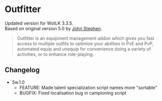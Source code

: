 # Outfitter
Updated version for WotLK 3.3.5.<br>
Based on original version 5.0 by [John Stephen](https://github.com/Mundocani/Outfitter).
> Outfitter is an equipment management addon which gives you fast access to multiple outfits to optimize your abilities in PvE and PvP, automated equip and unequip for convenience doing a variety of activities, or to enhance role-playing.

## Changelog
- 5w.1.0
  - FEATURE: Made talent specialization script names more "sortable"
  - BUGFIX: Fixed localisation bug in campioning script
